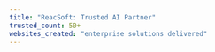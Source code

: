 ```yaml
---
title: "ReacSoft: Trusted AI Partner"
trusted_count: 50+
websites_created: "enterprise solutions delivered"
---
```

